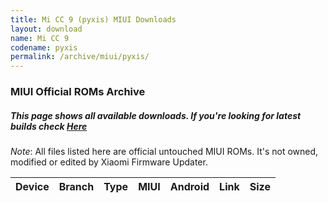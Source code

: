 ```yaml
---
title: Mi CC 9 (pyxis) MIUI Downloads
layout: download
name: Mi CC 9
codename: pyxis
permalink: /archive/miui/pyxis/
---
```

### MIUI Official ROMs Archive
##### This page shows all available downloads. If you're looking for latest builds check [Here](/miui/pyxis/)
*Note*: All files listed here are official untouched MIUI ROMs. It's not owned, modified or edited by Xiaomi Firmware Updater.


<div class="table-responsive-md" id="table-wrapper">
<table id="firmware" class="compact table table-striped table-hover table-sm">
    <thead class="thead-dark">
        <tr>
            <th>Device</th>
            <th>Branch</th>
            <th>Type</th>
            <th>MIUI</th>
            <th>Android</th>
            <th>Link</th>
            <th>Size</th>
        </tr>
    </thead>
    <script>loadMiuiDownloads('pyxis')</script>
</table>
</div>


